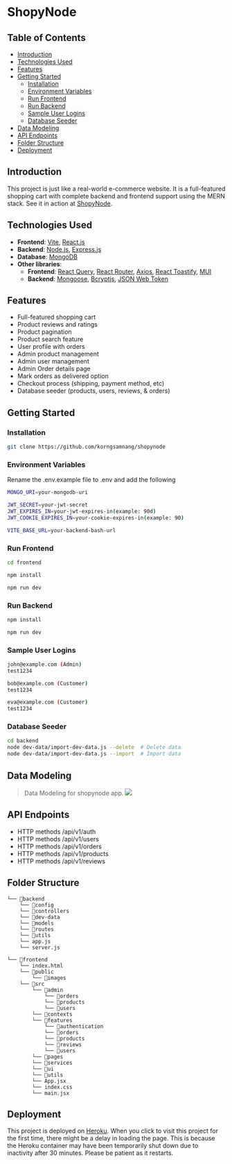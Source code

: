 # ShopyNode

## Table of Contents

- [Introduction](#introduction)
- [Technologies Used](#technologies-used)
- [Features](#features)
- [Getting Started](#getting-started)
    - [Installation](#installation)
    - [Environment Variables](#environment-variables)
    - [Run Frontend](#run-frontend)
    - [Run Backend](#run-backend)
    - [Sample User Logins](#sample-user-logins)
    - [Database Seeder](#database-seeder)
- [Data Modeling](#data-modeling)
- [API Endpoints](#api-endpoints)
- [Folder Structure](#folder-structure)
- [Deployment](#deployment)

## Introduction

This project is just like a real-world e-commerce website. It is a full-featured
shopping cart with complete backend and frontend support using the MERN stack.
See it in action at [ShopyNode](https://shopynode-d3096ac3676f.herokuapp.com/).

## Technologies Used

- **Frontend**: [Vite], [React.js]
- **Backend**: [Node.js], [Express.js]
- **Database**: [MongoDB]
- **Other libraries**:
    - **Frontend**: [React Query], [React Router], [Axios], [React Toastify],
      [MUI]
    - **Backend**: [Mongoose], [Bcryptjs], [JSON Web Token]

## Features

- Full-featured shopping cart
- Product reviews and ratings
- Product pagination
- Product search feature
- User profile with orders
- Admin product management
- Admin user management
- Admin Order details page
- Mark orders as delivered option
- Checkout process (shipping, payment method, etc)
- Database seeder (products, users, reviews, & orders)

## Getting Started

### Installation

```bash
git clone https://github.com/korngsamnang/shopynode
```

### Environment Variables

Rename the .env.example file to .env and add the following

```bash
MONGO_URI=your-mongodb-uri

JWT_SECRET=your-jwt-secret
JWT_EXPIRES_IN=your-jwt-expires-in(example: 90d)
JWT_COOKIE_EXPIRES_IN=your-cookie-expires-in(example: 90)

VITE_BASE_URL=your-backend-bash-url
```

### Run Frontend

```bash
cd frontend

npm install

npm run dev
```

### Run Backend

```bash
npm install

npm run dev
```

### Sample User Logins

```bash
john@example.com (Admin)
test1234

bob@example.com (Customer)
test1234

eva@example.com (Customer)
test1234
```

### Database Seeder

```bash
cd backend
node dev-data/import-dev-data.js --delete  # Delete data
node dev-data/import-dev-data.js --import  # Import data  
```

## Data Modeling

> Data Modeling for shopynode app.
> ![](https://github.com/korngsamnang/shopynode/assets/99709883/d5d18ce8-7988-4759-88c1-8a3e3b1cffda)

## API Endpoints

- HTTP methods /api/v1/auth
- HTTP methods /api/v1/users
- HTTP methods /api/v1/orders
- HTTP methods /api/v1/products
- HTTP methods /api/v1/reviews

## Folder Structure

```
└── 📁backend
    └── 📁config
    └── 📁controllers
    └── 📁dev-data
    └── 📁models
    └── 📁routes
    └── 📁utils
    └── app.js
    └── server.js

└── 📁frontend
	└── index.html
    └── 📁public
        └── 📁images
    └── 📁src
        └── 📁admin
            └── 📁orders
            └── 📁products
            └── 📁users
        └── 📁contexts
        └── 📁features
            └── 📁authentication
            └── 📁orders
            └── 📁products
            └── 📁reviews
            └── 📁users
        └── 📁pages
        └── 📁services
        └── 📁ui
        └── 📁utils
        └── App.jsx
        └── index.css
        └── main.jsx
```

## Deployment

This project is deployed on [Heroku]. When you click to visit this project for
the first time, there might be a delay in loading the page. This is because the
Heroku container may have been temporarily shut down due to inactivity after 30
minutes. Please be patient as it restarts.

[React.js]: https://react.dev/

[React Query]: https://tanstack.com/query/latest/

[Axios]: https://axios-http.com/docs/intro/

[MUI]: https://mui.com//

[React Router]: https://reactrouter.com/en/main/

[React Toastify]: https://github.com/fkhadra/react-toastify//

[Express.js]: https://expressjs.com//

[MongoDB]: https://www.mongodb.com//

[Mongoose]: https://mongoosejs.com//

[JSON Web Token]: https://jwt.io//

[Bcryptjs]: https://www.npmjs.com/package/bcryptjs/

[Node.js]: https://nodejs.org/en/

[Vite]: https://vitejs.dev/

[Heroku]: https://heroku.com/
